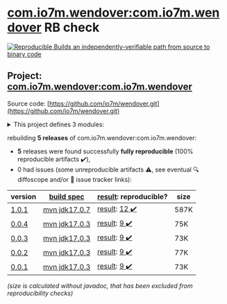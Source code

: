 [com.io7m.wendover:com.io7m.wendover](https://central.sonatype.com/artifact/com.io7m.wendover/com.io7m.wendover/versions) RB check
=======

[![Reproducible Builds](https://reproducible-builds.org/images/logos/rb.svg) an independently-verifiable path from source to binary code](https://reproducible-builds.org/)

## Project: [com.io7m.wendover:com.io7m.wendover](https://central.sonatype.com/artifact/com.io7m.wendover/com.io7m.wendover/versions)

Source code: [https://github.com/io7m/wendover.git](https://github.com/io7m/wendover.git)

<details><summary>This project defines 3 modules:</summary>

* [com.io7m.wendover:com.io7m.wendover](https://central.sonatype.com/artifact/com.io7m.wendover/com.io7m.wendover/1.0.1)
* [com.io7m.wendover:com.io7m.wendover.core](https://central.sonatype.com/artifact/com.io7m.wendover/com.io7m.wendover.core/1.0.1)
* [com.io7m.wendover:com.io7m.wendover.tests](https://central.sonatype.com/artifact/com.io7m.wendover/com.io7m.wendover.tests/1.0.1)
</details>

rebuilding **5 releases** of com.io7m.wendover:com.io7m.wendover:
- **5** releases were found successfully **fully reproducible** (100% reproducible artifacts :heavy_check_mark:),
- 0 had issues (some unreproducible artifacts :warning:, see eventual :mag: diffoscope and/or :memo: issue tracker links):

| version | [build spec](/BUILDSPEC.md) | [result](https://reproducible-builds.org/docs/jvm/): reproducible? | size |
| -- | --------- | ------ | -- |
| [1.0.1](https://central.sonatype.com/artifact/com.io7m.wendover/com.io7m.wendover/1.0.1/pom) | [mvn jdk17.0.7](com.io7m.wendover-1.0.1.buildspec) | [result](com.io7m.wendover-1.0.1.buildinfo): [12 :heavy_check_mark: ](com.io7m.wendover-1.0.1.buildcompare) | 587K |
| [0.0.4](https://central.sonatype.com/artifact/com.io7m.wendover/com.io7m.wendover/0.0.4/pom) | [mvn jdk17.0.3](com.io7m.wendover-0.0.4.buildspec) | [result](com.io7m.wendover-0.0.4.buildinfo): [9 :heavy_check_mark: ](com.io7m.wendover-0.0.4.buildcompare) | 75K |
| [0.0.3](https://central.sonatype.com/artifact/com.io7m.wendover/com.io7m.wendover/0.0.3/pom) | [mvn jdk17.0.3](com.io7m.wendover-0.0.3.buildspec) | [result](com.io7m.wendover-0.0.3.buildinfo): [9 :heavy_check_mark: ](com.io7m.wendover-0.0.3.buildcompare) | 73K |
| [0.0.2](https://central.sonatype.com/artifact/com.io7m.wendover/com.io7m.wendover/0.0.2/pom) | [mvn jdk17.0.3](com.io7m.wendover-0.0.2.buildspec) | [result](com.io7m.wendover-0.0.2.buildinfo): [9 :heavy_check_mark: ](com.io7m.wendover-0.0.2.buildcompare) | 77K |
| [0.0.1](https://central.sonatype.com/artifact/com.io7m.wendover/com.io7m.wendover/0.0.1/pom) | [mvn jdk17.0.3](com.io7m.wendover-0.0.1.buildspec) | [result](com.io7m.wendover-0.0.1.buildinfo): [9 :heavy_check_mark: ](com.io7m.wendover-0.0.1.buildcompare) | 73K |

<i>(size is calculated without javadoc, that has been excluded from reproducibility checks)</i>
